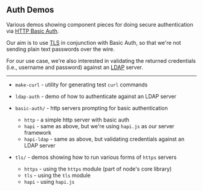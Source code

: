 ## Auth Demos

Various demos showing component pieces for doing secure authentication via [HTTP
Basic Auth](http://en.wikipedia.org/wiki/Basic_access_authentication). 

Our aim is to use [TLS](http://en.wikipedia.org/wiki/Transport_Layer_Security) in
conjunction with Basic Auth, so that we're not sending plain text passwords over the wire.

For our use case, we're also interested in validating the returned credentials (i.e., username and password) against an [LDAP](http://en.wikipedia.org/wiki/Lightweight_Directory_Access_Protocol) server.

---

* `make-curl` - utility for generating test `curl` commands

* `ldap-auth` - demo of how to authenticate against an LDAP server

* `basic-auth/` - http servers prompting for basic authentication
  * `http` - a simple http server with basic auth
  * `hapi` - same as above, but we're using `hapi.js` as our server framework
  * `hapi-ldap` - same as above, but validating credentials against an LDAP
    server

* `tls/` - demos showing how to run various forms of `https` servers
  * `https` - using the `https` module (part of node's core library)
  * `tls` - using the `tls` module
  * `hapi` - using `hapi.js`

